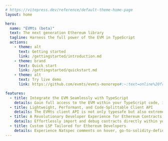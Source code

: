 ```yaml
---
# https://vitepress.dev/reference/default-theme-home-page
layout: home

hero:
  name: "EVMts (beta)"
  text: The next generation Ethereum library
  tagline: Harness the full power of the EVM in TypeScript
  actions:
    - theme: alt
      text: Getting started
      link: /gettingstarted/introduction.md
    - theme: brand
      text: Quick start
      link: /gettingstarted/quickstart.md
    - theme: alt
      text: Try live demo
      link: https://github.com/evmts/evmts-monorepo#:~:text=online%20frontend%20example%20on%20stackblitz

features:
  - title: Integrate the EVM Seamlessly with TypeScript
    details: Gain full access to the EVM within your TypeScript code, including local execution, forge-style scripting, and contract tracing— all powered by REVM.
  - title: Lightweight, Performant, and Code-Splittable Client API
    details: The EVMts client API is not only typesafe but also extremely lightweight and performant.
  - title: A Revolutionary Developer Experience for Ethereum Contracts
    details: Effortlessly import and debug contracts directly within your TypeScript environment.
  - title: Custom LSP Tailored for Ethereum Developers
    details: Experience Natspec comments on hover, go-to-solidity-definition, and other tailored features directly in your editor.
---
```


